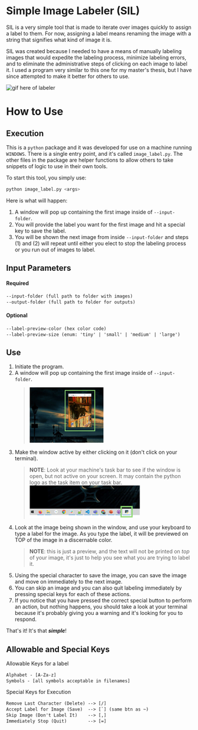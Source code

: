# Simple Image Labeler (SIL)
SIL is a very simple tool that is made to iterate over images quickly to assign a label to them. For now, assigning a label means renaming the image with a string that signifies what kind of image it is.

SIL was created because I needed to have a means of manually labeling images that would expedite the labeling process, minimize labeling errors, and to eliminate the administrative steps of clicking on each image to label it. I used a program very similar to this one for my master's thesis, but I have since attempted to make it better for others to use.


<img src="./img/demo-use.gif" alt="gif here of labeler">

# How to Use
## Execution
This is a `python` package and it was developed for use on a machine running `WINDOWS`. There is a single entry point, and it's called `image_label.py`. The other files in the package are helper functions to allow others to take snippets of logic to use in their own tools.

To start this tool, you simply use:

```python
python image_label.py <args>
```

Here is what will happen:

1. A window will pop up containing the first image inside of `--input-folder`.
2. You will provide the label you want for the first image and hit a special key to save the label.
3. You will be shown the next image from inside `--input-folder` and steps (1) and (2) will repeat until either you elect to stop the labeling process or you run out of images to label.

## Input Parameters
#### Required
```
--input-folder (full path to folder with images)
--output-folder (full path to folder for outputs)
```
#### Optional
```
--label-preview-color (hex color code)
--label-preview-size (enum: 'tiny' | 'small' | 'medium' | 'large')
```

## Use
1. Initiate the program.
2. A window will pop up containing the first image inside of `--input-folder`.
    > <img src="./img/demo-image-window-open.PNG" width=200 alt="gif here of labeler">
3. Make the window active by either clicking on it (don't click on your terminal).
    > __NOTE__: Look at your machine's task bar to see if the window is open, but not active on your screen. It may contain the python logo as the task item on your task bar.
    > <img src="./img/windows-task-bar-with-program.PNG" width=300 alt="gif here of labeler">
3. Look at the image being shown in the window, and use your keyboard to type a label for the image. As you type the label, it will be previewed on TOP of the image in a discernable color.
    >__NOTE__: this is just a preview, and the text will not be printed on *top* of your image, it's just to help you see what you are trying to label it.
5. Using the special character to save the image, you can save the image and move on immediately to the next image.
6. You can skip an image and you can also quit labeling immediately by pressing special keys for each of these actions.
7. If you notice that you have pressed the correct special button to perform an action, but nothing happens, you should take a look at your terminal because it's probably giving you a warning and it's looking for you to respond.

That's it! It's that __*simple*__!

## Allowable and Special Keys

Allowable Keys for a label
```ascii
Alphabet - [A-Za-z]
Symbols - [all symbols acceptable in filenames]
```

Special Keys for Execution
```
Remove Last Character (Delete) --> [/]
Accept Label for Image (Save)  --> [`] (same btn as ~)
Skip Image (Don't Label It)    --> [,]
Immediately Stop (Quit)        --> [=]
```